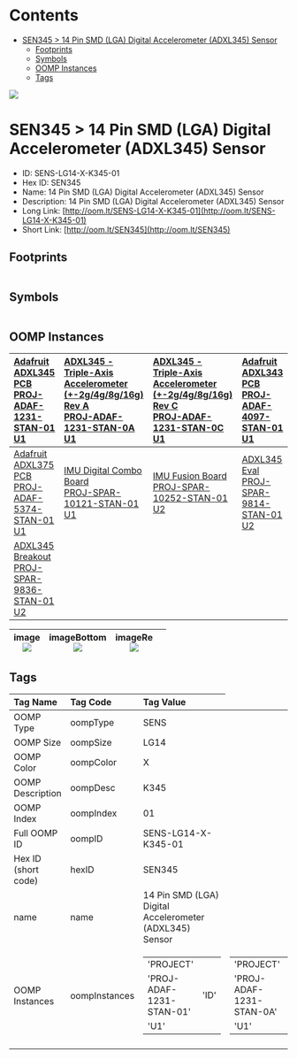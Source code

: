 



Contents
========

* [SEN345 > 14 Pin SMD (LGA) Digital Accelerometer (ADXL345) Sensor](#sen345--14-pin-smd-lga-digital-accelerometer-adxl345-sensor)
	* [Footprints](#footprints)
	* [Symbols](#symbols)
	* [OOMP Instances](#oomp-instances)
	* [Tags](#tags)
  
![][im]
# SEN345 > 14 Pin SMD (LGA) Digital Accelerometer (ADXL345) Sensor

- ID: SENS-LG14-X-K345-01
- Hex ID: SEN345
- Name: 14 Pin SMD (LGA) Digital Accelerometer (ADXL345) Sensor
- Description: 14 Pin SMD (LGA) Digital Accelerometer (ADXL345) Sensor
- Long Link: [http://oom.lt/SENS-LG14-X-K345-01](http://oom.lt/SENS-LG14-X-K345-01)
- Short Link: [http://oom.lt/SEN345](http://oom.lt/SEN345)

## Footprints
  

|||||
| :--- | :--- | :--- | :--- |

## Symbols
  

|||||
| :--- | :--- | :--- | :--- |

## OOMP Instances
  

|[Adafruit ADXL345 PCB<br>PROJ-ADAF-1231-STAN-01<br>U1](https://github.com/oomlout/oomlout_OOMP_projects_V2/PROJ/ADAF/1231/STAN/01/tree/main/)|[ADXL345 - Triple-Axis Accelerometer (+-2g/4g/8g/16g) Rev A<br>PROJ-ADAF-1231-STAN-0A<br>U1](https://github.com/oomlout/oomlout_OOMP_projects_V2/PROJ/ADAF/1231/STAN/0A/tree/main/)|[ADXL345 - Triple-Axis Accelerometer (+-2g/4g/8g/16g) Rev C<br>PROJ-ADAF-1231-STAN-0C<br>U1](https://github.com/oomlout/oomlout_OOMP_projects_V2/PROJ/ADAF/1231/STAN/0C/tree/main/)|[Adafruit ADXL343 PCB<br>PROJ-ADAF-4097-STAN-01<br>U1](https://github.com/oomlout/oomlout_OOMP_projects_V2/PROJ/ADAF/4097/STAN/01/tree/main/)|
| :--- | :--- | :--- | :--- |
|[Adafruit ADXL375 PCB<br>PROJ-ADAF-5374-STAN-01<br>U1](https://github.com/oomlout/oomlout_OOMP_projects_V2/PROJ/ADAF/5374/STAN/01/tree/main/)|[IMU Digital Combo Board<br>PROJ-SPAR-10121-STAN-01<br>U1](https://github.com/oomlout/oomlout_OOMP_projects_V2/PROJ/SPAR/10121/STAN/01/tree/main/)|[IMU Fusion Board<br>PROJ-SPAR-10252-STAN-01<br>U2](https://github.com/oomlout/oomlout_OOMP_projects_V2/PROJ/SPAR/10252/STAN/01/tree/main/)|[ADXL345 Eval<br>PROJ-SPAR-9814-STAN-01<br>U2](https://github.com/oomlout/oomlout_OOMP_projects_V2/PROJ/SPAR/9814/STAN/01/tree/main/)|
|[ADXL345 Breakout<br>PROJ-SPAR-9836-STAN-01<br>U2](https://github.com/oomlout/oomlout_OOMP_projects_V2/PROJ/SPAR/9836/STAN/01/tree/main/)||||
  

|image<br>[![](https://raw.githubusercontent.com/oomlout/oomlout_OOMP_parts_V2/SENS/LG14/X/K345/01/main/image_140.jpg)](https://github.com/oomlout/oomlout_OOMP_parts_V2/SENS/LG14/X/K345/01/tree/main/image.jpg)|imageBottom<br>[![](https://raw.githubusercontent.com/oomlout/oomlout_OOMP_parts_V2/SENS/LG14/X/K345/01/main/image_BOTTOM_140.jpg)](https://github.com/oomlout/oomlout_OOMP_parts_V2/SENS/LG14/X/K345/01/tree/main/image_BOTTOM.jpg)|imageRe<br>[![](https://raw.githubusercontent.com/oomlout/oomlout_OOMP_parts_V2/SENS/LG14/X/K345/01/main/image_RE_140.jpg)](https://github.com/oomlout/oomlout_OOMP_parts_V2/SENS/LG14/X/K345/01/tree/main/image_RE.jpg)||
| :---: | :---: | :---: | :---: |

## Tags
  

|Tag Name|Tag Code|Tag Value|
| :--- | :--- | :--- |
|OOMP Type|oompType|SENS|
|OOMP Size|oompSize|LG14|
|OOMP Color|oompColor|X|
|OOMP Description|oompDesc|K345|
|OOMP Index|oompIndex|01|
|Full OOMP ID|oompID|SENS-LG14-X-K345-01|
|Hex ID (short code)|hexID|SEN345|
|name|name|14 Pin SMD (LGA) Digital Accelerometer (ADXL345) Sensor|
|OOMP Instances|oompInstances|<table><tr><td>'PROJECT'</td></tr><tr><td> 'PROJ-ADAF-1231-STAN-01'</td><td> 'ID'</td></tr><tr><td> 'U1'</td></tr></table></td><td> <table><tr><td>'PROJECT'</td></tr><tr><td> 'PROJ-ADAF-1231-STAN-0A'</td><td> 'ID'</td></tr><tr><td> 'U1'</td></tr></table></td><td> <table><tr><td>'PROJECT'</td></tr><tr><td> 'PROJ-ADAF-1231-STAN-0C'</td><td> 'ID'</td></tr><tr><td> 'U1'</td></tr></table></td><td> <table><tr><td>'PROJECT'</td></tr><tr><td> 'PROJ-ADAF-4097-STAN-01'</td><td> 'ID'</td></tr><tr><td> 'U1'</td></tr></table></td><td> <table><tr><td>'PROJECT'</td></tr><tr><td> 'PROJ-ADAF-5374-STAN-01'</td><td> 'ID'</td></tr><tr><td> 'U1'</td></tr></table></td><td> <table><tr><td>'PROJECT'</td></tr><tr><td> 'PROJ-SPAR-10121-STAN-01'</td><td> 'ID'</td></tr><tr><td> 'U1'</td></tr></table></td><td> <table><tr><td>'PROJECT'</td></tr><tr><td> 'PROJ-SPAR-10252-STAN-01'</td><td> 'ID'</td></tr><tr><td> 'U2'</td></tr></table></td><td> <table><tr><td>'PROJECT'</td></tr><tr><td> 'PROJ-SPAR-9814-STAN-01'</td><td> 'ID'</td></tr><tr><td> 'U2'</td></tr></table></td><td> <table><tr><td>'PROJECT'</td></tr><tr><td> 'PROJ-SPAR-9836-STAN-01'</td><td> 'ID'</td></tr><tr><td> 'U2'</td></tr></table>|
||||



[im]: image_450.jpg
